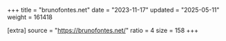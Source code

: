 +++
title = "brunofontes.net"
date = "2023-11-17"
updated = "2025-05-11"
weight = 161418

[extra]
source = "https://brunofontes.net/"
ratio = 4
size = 158
+++
